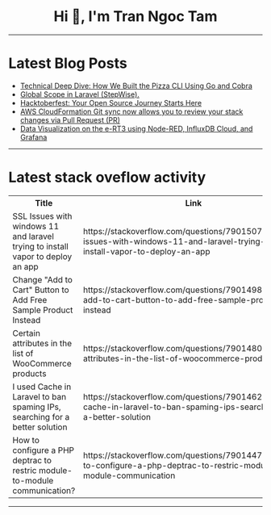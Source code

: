 <h1 align="center">Hi 👋, I'm Tran Ngoc Tam</h1>

---

# Latest Blog Posts 
<!-- BLOG-POST-LIST:START -->
- [Technical Deep Dive: How We Built the Pizza CLI Using Go and Cobra](https://dev.to/opensauced/technical-deep-dive-how-we-built-the-pizza-cli-using-go-and-cobra-oad)
- [Global Scope in Laravel &lpar;StepWise&rpar;.](https://dev.to/aj_c6413caf1a793de3a2163b/global-scope-in-laravel-stepwise-1ij8)
- [Hacktoberfest: Your Open Source Journey Starts Here](https://dev.to/shelar1423/hacktoberfest-your-open-source-journey-starts-here-l1d)
- [AWS CloudFormation Git sync now allows you to review your stack changes via Pull Request &lpar;PR&rpar;](https://dev.to/karthiksakthiveltechie/aws-cloudformation-git-sync-now-allows-you-to-review-your-stack-changes-via-pull-request-pr-4aa4)
- [Data Visualization on the e-RT3 using Node-RED, InfluxDB Cloud, and Grafana](https://dev.to/yokogawa-yts_india/data-visualization-on-the-e-rt3-using-node-red-influxdb-cloud-and-grafana-30lj)
<!-- BLOG-POST-LIST:END -->

---

# Latest stack oveflow activity
<table>
  <tr><th>Title</th><th>Link</th></tr>
  <!-- STACKOVERFLOW:START --><tr><td>SSL Issues with windows 11 and laravel trying to install vapor to deploy an app</td><td>https://stackoverflow.com/questions/79015075/ssl-issues-with-windows-11-and-laravel-trying-to-install-vapor-to-deploy-an-app</td></tr><tr><td>Change &quot;Add to Cart&quot; Button to Add Free Sample Product Instead</td><td>https://stackoverflow.com/questions/79014984/change-add-to-cart-button-to-add-free-sample-product-instead</td></tr><tr><td>Certain attributes in the list of WooCommerce products</td><td>https://stackoverflow.com/questions/79014805/certain-attributes-in-the-list-of-woocommerce-products</td></tr><tr><td>I used Cache in Laravel to ban spaming IPs, searching for a better solution</td><td>https://stackoverflow.com/questions/79014627/i-used-cache-in-laravel-to-ban-spaming-ips-searching-for-a-better-solution</td></tr><tr><td>How to configure a PHP deptrac to restric module-to-module communication?</td><td>https://stackoverflow.com/questions/79014478/how-to-configure-a-php-deptrac-to-restric-module-to-module-communication</td></tr><!-- STACKOVERFLOW:END -->
</table>

---


